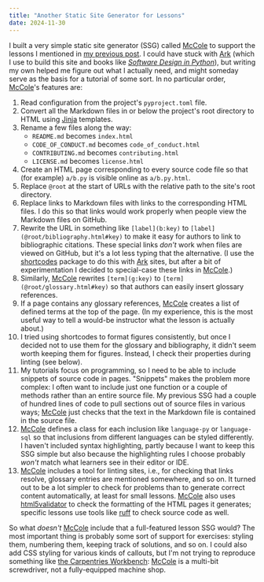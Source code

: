 ```yaml
---
title: "Another Static Site Generator for Lessons"
date: 2024-11-30
---
```


I built a very simple static site generator (SSG) called [McCole][mccole]
to support the lessons I mentioned in [my previous post][unfinished].
I could have stuck with [Ark][ark]
(which I use to build this site and books like [*Software Design in Python*][sdxpy]),
but writing my own helped me figure out what I actually need,
and might someday serve as the basis for a tutorial of some sort.
In no particular order, [McCole][mccole]'s features are:

1.  Read configuration from the project's `pyproject.toml` file.
1.  Convert all the Markdown files in or below the project's root directory to HTML
    using [Jinja][jinja] templates.
1.  Rename a few files along the way:
    -   `README.md` becomes `index.html`
    -   `CODE_OF_CONDUCT.md` becomes `code_of_conduct.html`
    -   `CONTRIBUTING.md` becomes `contributing.html`
    -   `LICENSE.md` becomes `license.html`
1.  Create an HTML page corresponding to every source code file
    so that (for example) `a/b.py` is visible online as `a/b.py.html`.
1.  Replace `@root` at the start of URLs with the relative path to the site's root directory.
1.  Replace links to Markdown files with links to the corresponding HTML files.
    I do this so that links would work properly when people view the Markdown files on GitHub.
1.  Rewrite the URL in something like `[label](b:key)` to `[label](@root/bibliography.html#key)`
    to make it easy for authors to link to bibliographic citations.
    These special links *don't* work when files are viewed on GitHub,
    but it's a lot less typing that the alternative.
    (I use the [shortcodes][shortcodes] package to do this with [Ark][ark] sites,
    but after a bit of experimentation I decided to special-case these links in [McCole][mccole].)
1.  Similarly,
    [McCole][mccole] rewrites `[term](g:key)` to `[term](@root/glossary.html#key)`
    so that authors can easily insert glossary references.
1.  If a page contains any glossary references,
    [McCole][mccole] creates a list of defined terms at the top of the page.
    (In my experience,
    this is the most useful way to tell a would-be instructor what the lesson is actually about.)
1.  I tried using shortcodes to format figures consistently,
    but once I decided not to use them for the glossary and bibliography,
    it didn't seem worth keeping them for figures.
    Instead,
    I check their properties during linting (see below).
1.  My tutorials focus on programming,
    so I need to be able to include snippets of source code in pages.
    "Snippets" makes the problem more complex:
    I often want to include just one function or a couple of methods rather than an entire source file.
    My previous SSG had a couple of hundred lines of code
    to pull sections out of source files in various ways;
    [McCole][mccole] just checks that the text in the Markdown file
    is contained in the source file.
1.  [McCole][mccole] defines a class for each inclusion like `language-py` or `language-sql`
    so that inclusions from different languages can be styled differently.
    I haven't included syntax highlighting,
    partly because I want to keep this SSG simple
    but also because the highlighting rules I choose probably *won't* match what learners see
    in their editor or IDE.
1.  [McCole][mccole] includes a tool for linting sites,
    i.e.,
    for checking that links resolve,
    glossary entries are mentioned somewhere,
    and so on.
    It turned out to be a lot simpler to check for problems
    than to generate correct content automatically,
    at least for small lessons.
    [McCole][mccole] also uses [html5validator][html5validator]
    to check the formatting of the HTML pages it generates;
    specific lessons use tools like [ruff][ruff] to check source code as well.

So what *doesn't* [McCole][mccole] include that a full-featured lesson SSG would?
The most important thing is probably some sort of support for exercises:
styling them,
numbering them,
keeping track of solutions,
and so on.
I could also add CSS styling for various kinds of callouts,
but I'm not trying to reproduce something like [the Carpentries Workbench][workbench]:
[McCole][mccole] is a multi-bit screwdriver,
not a fully-equipped machine shop.

[ark]: https://www.dmulholl.com/docs/ark/main/
[html5validator]: https://pypi.org/project/html5validator/
[jinja]: https://jinja.palletsprojects.com/
[mccole]: https://github.com/gvwilson/mccole
[ruff]: https://docs.astral.sh/ruff/
[sdxpy]: @root/sdxpy/
[shortcodes]: https://github.com/dmulholl/shortcodes
[unfinished]: @root/2024/11/24/unfinished-projects/
[workbench]: https://carpentries.github.io/workbench/
